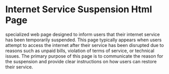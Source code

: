 # Internet Service Suspension Html Page
 specialized web page designed to inform users that their internet service has been temporarily suspended. This page typically appears when users attempt to access the internet after their service has been disrupted due to reasons such as unpaid bills, violation of terms of service, or technical issues. The primary purpose of this page is to communicate the reason for the suspension and provide clear instructions on how users can restore their service.
